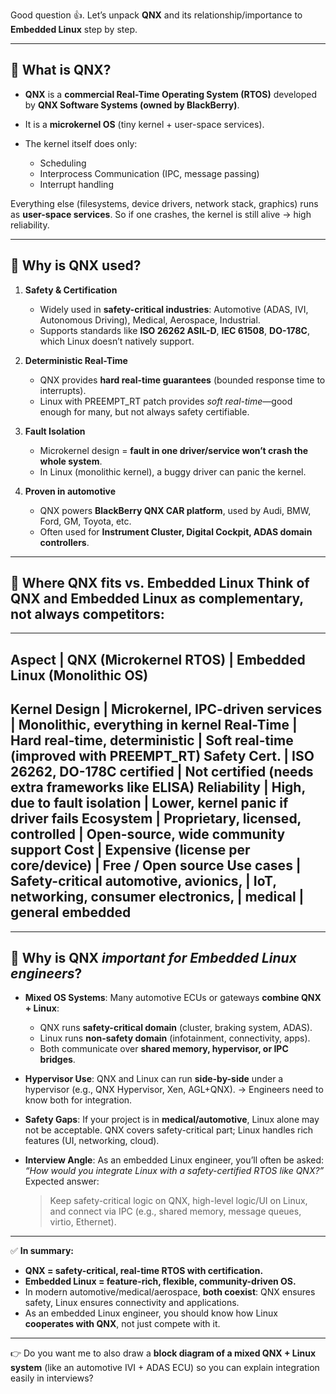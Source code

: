 Good question 👍. Let’s unpack **QNX** and its relationship/importance to **Embedded Linux** step by step.

---

## 🔹 What is QNX?

* **QNX** is a **commercial Real-Time Operating System (RTOS)** developed by **QNX Software Systems (owned by BlackBerry)**.
* It is a **microkernel OS** (tiny kernel + user-space services).
* The kernel itself does only:

  * Scheduling
  * Interprocess Communication (IPC, message passing)
  * Interrupt handling

Everything else (filesystems, device drivers, network stack, graphics) runs as **user-space services**.
So if one crashes, the kernel is still alive → high reliability.

---

## 🔹 Why is QNX used?

1. **Safety & Certification**

   * Widely used in **safety-critical industries**: Automotive (ADAS, IVI, Autonomous Driving), Medical, Aerospace, Industrial.
   * Supports standards like **ISO 26262 ASIL-D**, **IEC 61508**, **DO-178C**, which Linux doesn’t natively support.

2. **Deterministic Real-Time**

   * QNX provides **hard real-time guarantees** (bounded response time to interrupts).
   * Linux with PREEMPT\_RT patch provides *soft real-time*—good enough for many, but not always safety certifiable.

3. **Fault Isolation**

   * Microkernel design = **fault in one driver/service won’t crash the whole system**.
   * In Linux (monolithic kernel), a buggy driver can panic the kernel.

4. **Proven in automotive**

   * QNX powers **BlackBerry QNX CAR platform**, used by Audi, BMW, Ford, GM, Toyota, etc.
   * Often used for **Instrument Cluster, Digital Cockpit, ADAS domain controllers**.

---
## 🔹 Where QNX fits vs. Embedded Linux Think of **QNX and Embedded Linux as complementary**, not always competitors:

----------------------------------------------------------------------------------------------------------------------------
Aspect             | QNX (Microkernel RTOS)                  | Embedded Linux (Monolithic OS)
----------------------------------------------------------------------------------------------------------------------------
Kernel Design      | Microkernel, IPC-driven services        | Monolithic, everything in kernel
Real-Time          | Hard real-time, deterministic           | Soft real-time (improved with PREEMPT_RT)
Safety Cert.       | ISO 26262, DO-178C certified            | Not certified (needs extra frameworks like ELISA)
Reliability        | High, due to fault isolation            | Lower, kernel panic if driver fails
Ecosystem          | Proprietary, licensed, controlled       | Open-source, wide community support
Cost               | Expensive (license per core/device)     | Free / Open source
Use cases          | Safety-critical automotive, avionics,   | IoT, networking, consumer electronics,
                   | medical                                 | general embedded
------------------------------------------------------------------------------------------------------------------------------


---

## 🔹 Why is QNX *important for Embedded Linux engineers*?

* **Mixed OS Systems**:
  Many automotive ECUs or gateways **combine QNX + Linux**:

  * QNX runs **safety-critical domain** (cluster, braking system, ADAS).
  * Linux runs **non-safety domain** (infotainment, connectivity, apps).
  * Both communicate over **shared memory, hypervisor, or IPC bridges**.

* **Hypervisor Use**:
  QNX and Linux can run **side-by-side** under a hypervisor (e.g., QNX Hypervisor, Xen, AGL+QNX).
  → Engineers need to know both for integration.

* **Safety Gaps**:
  If your project is in **medical/automotive**, Linux alone may not be acceptable. QNX covers safety-critical part; Linux handles rich features (UI, networking, cloud).

* **Interview Angle**:
  As an embedded Linux engineer, you’ll often be asked:
  *“How would you integrate Linux with a safety-certified RTOS like QNX?”*
  Expected answer:

  > Keep safety-critical logic on QNX, high-level logic/UI on Linux, and connect via IPC (e.g., shared memory, message queues, virtio, Ethernet).

---

✅ **In summary:**

* **QNX = safety-critical, real-time RTOS with certification.**
* **Embedded Linux = feature-rich, flexible, community-driven OS.**
* In modern automotive/medical/aerospace, **both coexist**: QNX ensures safety, Linux ensures connectivity and applications.
* As an embedded Linux engineer, you should know how Linux **cooperates with QNX**, not just compete with it.

---

👉 Do you want me to also draw a **block diagram of a mixed QNX + Linux system** (like an automotive IVI + ADAS ECU) so you can explain integration easily in interviews?
